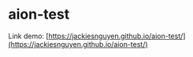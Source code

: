 # aion-test
Link demo: [https://jackiesnguyen.github.io/aion-test/](https://jackiesnguyen.github.io/aion-test/)
